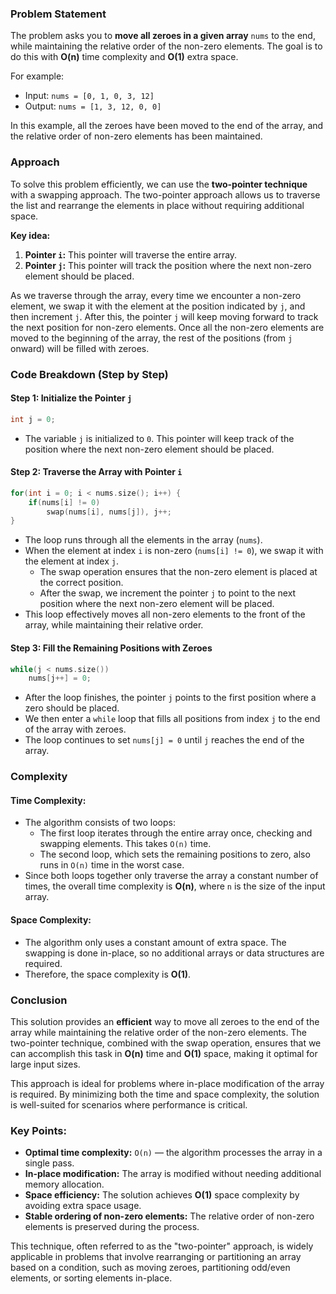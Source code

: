 ### Problem Statement

The problem asks you to **move all zeroes in a given array** `nums` to the end, while maintaining the relative order of the non-zero elements. The goal is to do this with **O(n)** time complexity and **O(1)** extra space.

For example:
- Input: `nums = [0, 1, 0, 3, 12]`
- Output: `nums = [1, 3, 12, 0, 0]`

In this example, all the zeroes have been moved to the end of the array, and the relative order of non-zero elements has been maintained.

### Approach

To solve this problem efficiently, we can use the **two-pointer technique** with a swapping approach. The two-pointer approach allows us to traverse the list and rearrange the elements in place without requiring additional space.

**Key idea:**
1. **Pointer `i`:** This pointer will traverse the entire array.
2. **Pointer `j`:** This pointer will track the position where the next non-zero element should be placed.

As we traverse through the array, every time we encounter a non-zero element, we swap it with the element at the position indicated by `j`, and then increment `j`. After this, the pointer `j` will keep moving forward to track the next position for non-zero elements. Once all the non-zero elements are moved to the beginning of the array, the rest of the positions (from `j` onward) will be filled with zeroes.

### Code Breakdown (Step by Step)

#### Step 1: Initialize the Pointer `j`
```cpp
int j = 0;
```
- The variable `j` is initialized to `0`. This pointer will keep track of the position where the next non-zero element should be placed.

#### Step 2: Traverse the Array with Pointer `i`
```cpp
for(int i = 0; i < nums.size(); i++) {
    if(nums[i] != 0)
        swap(nums[i], nums[j]), j++;
}
```
- The loop runs through all the elements in the array (`nums`).
- When the element at index `i` is non-zero (`nums[i] != 0`), we swap it with the element at index `j`.
  - The swap operation ensures that the non-zero element is placed at the correct position.
  - After the swap, we increment the pointer `j` to point to the next position where the next non-zero element will be placed.
- This loop effectively moves all non-zero elements to the front of the array, while maintaining their relative order.

#### Step 3: Fill the Remaining Positions with Zeroes
```cpp
while(j < nums.size())
    nums[j++] = 0;
```
- After the loop finishes, the pointer `j` points to the first position where a zero should be placed.
- We then enter a `while` loop that fills all positions from index `j` to the end of the array with zeroes.
- The loop continues to set `nums[j] = 0` until `j` reaches the end of the array.

### Complexity

#### Time Complexity:
- The algorithm consists of two loops:
  - The first loop iterates through the entire array once, checking and swapping elements. This takes `O(n)` time.
  - The second loop, which sets the remaining positions to zero, also runs in `O(n)` time in the worst case.
- Since both loops together only traverse the array a constant number of times, the overall time complexity is **O(n)**, where `n` is the size of the input array.

#### Space Complexity:
- The algorithm only uses a constant amount of extra space. The swapping is done in-place, so no additional arrays or data structures are required.
- Therefore, the space complexity is **O(1)**.

### Conclusion

This solution provides an **efficient** way to move all zeroes to the end of the array while maintaining the relative order of the non-zero elements. The two-pointer technique, combined with the swap operation, ensures that we can accomplish this task in **O(n)** time and **O(1)** space, making it optimal for large input sizes.

This approach is ideal for problems where in-place modification of the array is required. By minimizing both the time and space complexity, the solution is well-suited for scenarios where performance is critical.

### Key Points:
- **Optimal time complexity:** `O(n)` — the algorithm processes the array in a single pass.
- **In-place modification:** The array is modified without needing additional memory allocation.
- **Space efficiency:** The solution achieves **O(1)** space complexity by avoiding extra space usage.
- **Stable ordering of non-zero elements:** The relative order of non-zero elements is preserved during the process.

This technique, often referred to as the "two-pointer" approach, is widely applicable in problems that involve rearranging or partitioning an array based on a condition, such as moving zeroes, partitioning odd/even elements, or sorting elements in-place.
